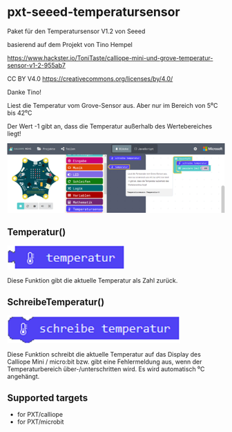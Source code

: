 # pxt-seeed-temperatursensor


 Paket für den Temperatursensor V1.2 von Seeed
 
 basierend auf dem Projekt von Tino Hempel
 
 https://www.hackster.io/ToniTaste/calliope-mini-und-grove-temperatur-sensor-v1-2-955ab7
 
 CC BY V4.0 https://creativecommons.org/licenses/by/4.0/

 Danke Tino!

 Liest die Temperatur vom Grove-Sensor aus.
 Aber nur im Bereich von 5⁰C bis 42⁰C

 Der Wert -1 gibt an, dass die Temperatur außerhalb des Wertebereiches liegt!

![](https://github.com/MKleinSB/pxt-Seeed-Temperatursensor/blob/master/P1.png) 

## Temperatur()
![](https://github.com/MKleinSB/pxt-Seeed-Temperatursensor/blob/master/temperatur.png)

Diese Funktion gibt die aktuelle Temperatur als Zahl zurück.

## SchreibeTemperatur()
![](https://github.com/MKleinSB/pxt-Seeed-Temperatursensor/blob/master/schreibetemperatur.png)

Diese Funktion schreibt die aktuelle Temperatur auf das Display des Calliope Mini / micro:bit bzw. gibt eine Fehlermeldung
aus, wenn der Temperaturbereich über-/unterschritten wird. Es wird automatisch ⁰C angehängt.

## Supported targets

* for PXT/calliope
* for PXT/microbit
